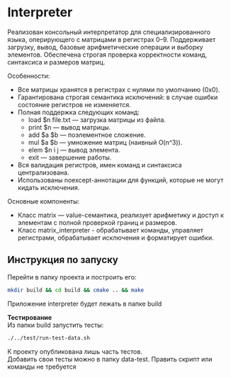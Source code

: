 # Interpreter
Реализован консольный интерпретатор для специализированного языка, оперирующего с матрицами в регистрах $0–$9. Поддерживает загрузку, вывод, базовые арифметические операции и выборку элементов. Обеспечена строгая проверка корректности команд, синтаксиса и размеров матриц.

Особенности:
* Все матрицы хранятся в регистрах с нулями по умолчанию (0x0).
* Гарантирована строгая семантика исключений: в случае ошибки состояние регистров не изменяется.
* Полная поддержка следующих команд:
    * load $n file.txt — загрузка матрицы из файла.
    * print $n — вывод матрицы.
    * add $a $b — поэлементное сложение.
    * mul $a $b — умножение матриц (наивный O(n^3)).
    * elem $n i j — вывод элемента.
    * exit — завершение работы.
* Вся валидация регистров, имен команд и синтаксиса централизована.
* Использованы noexcept-аннотации для функций, которые не могут кидать исключения.

Основные компоненты:
* Класс matrix — value-семантика, реализует арифметику и доступ к элементам с полной проверкой границ и размеров.
* Класс matrix_interpreter - обрабатывает команды, управляет регистрами, обрабатывает исключения и форматирует ошибки.

## Инструкция по запуску
Перейти в папку проекта и построить его:
```bash
mkdir build && cd build && cmake .. && make
```
Приложение interpreter будет лежать в папке build

**Тестирование**\
Из папки build запустить тесты:
```bash
./../test/run-test-data.sh
```

К проекту опубликована лишь часть тестов.\
Добавить свои тесты можно в папку data-test. Править скрипт или команды не требуется